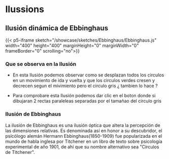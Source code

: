 # Ilussions

## Ilusión dinámica de Ebbinghaus

{{< p5-iframe sketch="/showcase/sketches/Ebbinghaus/Ebbinghaus.js" width="400" height="400" marginHeight="0" marginWidth="0" frameBorder="0" scrolling="no">}}

### Que se observa en la Ilusión

- En esta Ilusión podemos observar como se desplazan todos los circulos en un movimiento de ida y vuelta 
y que los circulos verdes cresen y decrecen segun el mivimiento pero el circulo gris ¿ tambien lo hace ?

- Para comprobare esta Ilusión podemos dar clic en el boton donde si dibujaran 2 rectas paraleleas separadas por el tamañao del circulo gris 

### Ilusión de Ebbinghaus

La ilusión de Ebbinghaus es una ilusión óptica que altera la percepción de las dimensiones relativas. Es denominada así en honor a su descubridor, el psícólogo alemán Hermann Ebbinghaus(1850-1909) fue popularizada en el mundo de habla inglesa por Titchener en un libro de texto sobre psicología experimental de año 1901, de ahí que su nombre alternativo sea "Círculos de Titchener".

